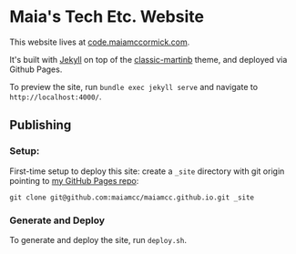 # Maia's Tech Etc. Website

This website lives at [code.maiamccormick.com](https://code.maiamccormick.com/).

It's built with [Jekyll](https://jekyllrb.com/) on top of the [classic-martinb](https://github.com/martinbjeldbak/classic-martinb) theme, and deployed via Github Pages.

To preview the site, run `bundle exec jekyll serve` and navigate to `http://localhost:4000/`.

## Publishing

### Setup:
First-time setup to deploy this site: create a `_site` directory with git origin pointing to [my GitHub Pages repo](https://github.com/maiamcc/maiamcc.github.io):
```
git clone git@github.com:maiamcc/maiamcc.github.io.git _site
```

### Generate and Deploy
To generate and deploy the site, run `deploy.sh`.

